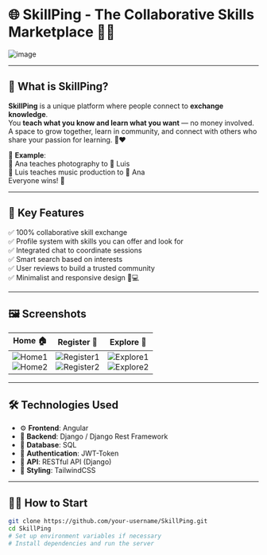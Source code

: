 # 🌐 SkillPing - The Collaborative Skills Marketplace 🤝✨

![image](https://github.com/user-attachments/assets/d2b7f499-b84a-4249-a1b3-7e62040f6618)


---

## 🚀 What is SkillPing?

**SkillPing** is a unique platform where people connect to **exchange knowledge**.  
You **teach what you know and learn what you want** — no money involved.  
A space to grow together, learn in community, and connect with others who share your passion for learning. 🧠❤️

🎯 **Example**:  
👩 Ana teaches photography to 🧑 Luis  
🧑 Luis teaches music production to 👩 Ana  
Everyone wins! 🎉

---

## 🧩 Key Features

✅ 100% collaborative skill exchange  
✅ Profile system with skills you can offer and look for  
✅ Integrated chat to coordinate sessions  
✅ Smart search based on interests  
✅ User reviews to build a trusted community  
✅ Minimalist and responsive design 📱💻

---

## 🖼️ Screenshots

| Home 🏠 | Register 👥 | Explore 💬 |
|--------|-------------|------------|
| ![Home1](https://github.com/user-attachments/assets/1410dcfc-d12e-430b-97f4-e2d446b53031)<br>![Home2](https://github.com/user-attachments/assets/7b1c9876-d329-4623-8d38-d3ed1759d5d6) | ![Register1](https://github.com/user-attachments/assets/2836c5d7-8055-4a8d-ad6b-7c482c7424cb)<br>![Register2](https://github.com/user-attachments/assets/52da38eb-254a-427d-a5b5-b86206cd492c) | ![Explore1](https://github.com/user-attachments/assets/f22b9156-ccac-4fc9-a6c0-6d970483fc71)<br>![Explore2](https://github.com/user-attachments/assets/79c38b22-3981-4687-b3d9-ae12c7635ad2) |


---

## 🛠️ Technologies Used

- ⚙️ **Frontend**: Angular  
- 🧠 **Backend**: Django / Django Rest Framework  
- 💾 **Database**: SQL  
- 🧪 **Authentication**: JWT-Token  
- 🔌 **API**: RESTful API (Django)  
- 🎨 **Styling**: TailwindCSS

---

## 🧑‍💻 How to Start

```bash
git clone https://github.com/your-username/SkillPing.git
cd SkillPing
# Set up environment variables if necessary
# Install dependencies and run the server

